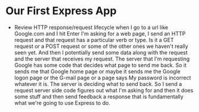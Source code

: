 # Our First Express App

* Review HTTP response/request lifecycle
when I go to a url like Google.com and I hit Enter I'm asking for a web page, I send an HTTP request and that request has a particular verb or type. Is it a GET request or a POST request or some of the other ones we haven't really seen yet.
And then I potentially send some data along with the request and the server that receives my request. The server that I'm requesting Google has some code that decides what page to send me back. So it sends me that Google home page or maybe it sends me the Google logon page or the G-mail page or a page says My password is incorrect whatever it is. The server is deciding what to send back.
So I send a request server side code figures out what I'm asking for and then it does some stuff and then send feedback a response that is fundamentally what we're going to use Express to do.